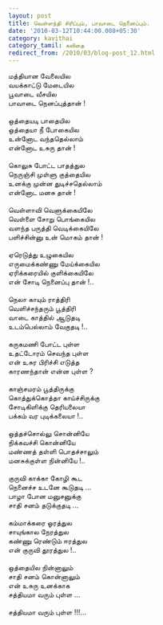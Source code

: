 ```yaml
---
layout: post
title: வெள்ளந்தி சிரிப்பும், பாவாடை நெனைப்பும்.
date: '2010-03-12T10:44:00.008+05:30'
category: kavithai
category_tamil: கவிதை
redirect_from: /2010/03/blog-post_12.html
---
```


மத்தியான வேலையில<br />
வயக்காட்டு மேடையில<br />
பூவாடை வீசயில<br />
பாவாடை நெனப்புத்தான் !<br />
<br />
ஒத்தையடி பாதையில<br />
ஒத்தையா நீ போகையில<br />
உன்னோட வந்ததெல்லாம் <br />
என்னோட உசுரு தான் !<br />
<br />
கொலுசு போட்ட பாதத்துல<br />
நெருஞ்சி முள்ளு குத்தையில<br />
உனக்கு முன்ன துடிச்சதெல்லாம்<br />
என்னோட மனசு தான் !<br />
<br />
வெள்ளாவி வெளுக்கையிலே <br />
வெள்ளை சோறு பொங்கையில <br />
வளந்த பருத்தி வெடிக்கையிலே<br />
பளிச்சின்னு உன் மொகம் தான் !<br />
<br />
ஏரெடுத்து உழுகையில<br />
எருமைக்கண்ணு மேய்க்கையில <br />
ஏரிக்கரையில் குளிக்கையிலே <br />
என் சோடி நெனைப்பு தான் !..<br />
<br />
நெலா காயும் ராத்திரி<br />
வெளிச்சந்தரும் பூத்திரி<br />
வாடை காத்தில் ஆடுதடி<br />
உடம்பெல்லாம் வேகுதடி !..<br />
<br />
கருகமணி போட்ட புள்ள <br />
உதட்டோரம் செவந்த புள்ள<br />
என் உசுர பிரிச்சி எடுத்த<br />
காரணந்தான் என்ன புள்ள ?<br />
<br />
காஞ்சமரம் பூத்திருக்கு<br />
கொத்துக்கொத்தா காய்ச்சிருக்கு <br />
சோடிகிளிக்கு தெரியலையா<br />
பக்கம் வர புடிக்கலையா !..<br />
<br />
ஒத்தச்சொல்லு சொன்னியே<br />
நிக்கவச்சி கொன்னியே<br />
மண்ணத் தள்ளி பொதச்சாலும்<br />
மனசுக்குள்ள நின்னியே !.. <br />
<br />
குருவி காக்கா கோழி கூட<br />
நெனைச்ச உடனே கூடுதடி ...<br />
பாழா போன மனுசனுக்கு<br />
சாதி சனம் தடுக்குதடி ...<br />
<br />
கம்மாக்கரை ஓரத்துல<br />
சாயுங்கால நேரத்துல<br />
கண்ணு ரெண்டும் ஈரத்துல<br />
என் குருவி தூரத்துல !..<br />
<br />
ஒத்தையில நின்னாலும்<br />
சாதி சனம் கொன்னாலும்<br />
என் உசுரு உனக்காக <br />
சத்தியமா வரும் புள்ள ...<br />
<br />
சத்தியமா வரும் புள்ள !!!...<br />
<br />
